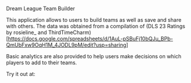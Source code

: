 Dream League Team Builder

This application allows to users to build teams as well as save and share with others.
The data was obtained from a compilation of (DLS 23 Ratings by rosieline\_ and ThirdTimeCharm)[https://docs.google.com/spreadsheets/d/1AuL-pSBuFj10bQJu_BPb-QmUbFxw9OqH1M_4JODL9pM/edit?usp=sharing]

Basic analytics are also provided to help users make decisions on which players to add to their teams.

Try it out at:
